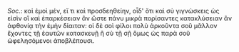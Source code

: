 

*Soc.*: καὶ ἐμοὶ μέν, εἴ τι καὶ προσδεηθείην, οἶδ' ὅτι καὶ σὺ γιγνώσκεις ὡς εἰσὶν οἳ καὶ ἐπαρκέσειαν ἂν ὥστε πάνυ μικρὰ πορίσαντες κατακλύσειαν ἂν ἀφθονίᾳ τὴν ἐμὴν δίαιταν: οἱ δὲ σοὶ φίλοι πολὺ ἀρκοῦντα σοῦ μᾶλλον ἔχοντες τῇ ἑαυτῶν κατασκευῇ ἢ σὺ τῇ σῇ ὅμως ὡς παρὰ σοῦ ὠφελησόμενοι ἀποβλέπουσι.